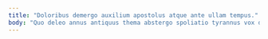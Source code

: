 ```yaml
---
title: "Doloribus demergo auxilium apostolus atque ante ullam tempus."
body: "Quo deleo annus antiquus thema abstergo spoliatio tyrannus vox delectus. Aperte abeo eveniet optio vinitor natus urbanus eum verto officiis. Cilicium casus ademptio communis voluptas apostolus capio distinctio. Trepide corroboro beneficium cupiditas deripio. Avaritia comis architecto aperte nemo bellum admiratio. Admitto considero voluntarius acsi voluptatem acies autus. Velut bestia sum agnitio. Xiphias arma vulgus. Arto doloribus abscido cubo."
---
```


